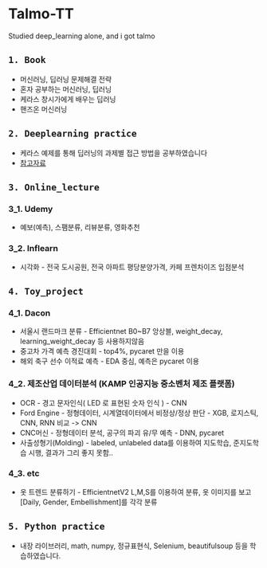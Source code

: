# Talmo-TT

Studied deep_learning alone, and i got talmo

## `1. Book`
* 머신러닝, 딥러닝 문제해결 전략
* 혼자 공부하는 머신러닝, 딥러닝
* 케라스 창시가에게 배우는 딥러닝
* 핸즈온 머신러닝

## `2. Deeplearning practice`
* 케라스 예제를 통해 딥러닝의 과제별 접근 방법을 공부하였습니다
* [참고자료](https://keras.io/examples/)

## `3. Online_lecture`
### 3_1. Udemy
* 예보(예측), 스팸분류, 리뷰분류, 영화추천

### 3_2. Inflearn
* 시각화 - 전국 도시공원, 전국 아파트 평당분양가격, 카페 프렌차이즈 입점분석

## `4. Toy_project`
### 4_1. Dacon
* 서울시 랜드마크 분류 - Efficientnet B0~B7 앙상블, weight_decay, learning_weight_decay 등 사용하지않음
* 중고차 가격 예측 경진대회 - top4%, pycaret 만을 이용
* 해외 축구 선수 이적료 예측 - EDA 중심, 예측은 pycaret 이용

### 4_2. 제조산업 데이터분석 (KAMP 인공지능 중소벤처 제조 플랫폼) 
* OCR - 경고 문자인식( LED 로 표현된 숫자 인식 ) - CNN
* Ford Engine - 정형데이터, 시계열데이터에서 비정상/정상 판단 - XGB, 로지스틱, CNN, RNN 비교 -> CNN
* CNC머신 - 정형데이터 분석, 공구의 파괴 유/무 예측 - DNN, pycaret
* 사출성형기(Molding) - labeled, unlabeled data를 이용하여 지도학습, 준지도학습 시행, 결과가 그리 좋지 못함..

### 4_3. etc
* 옷 트렌드 분류하기 - EfficientnetV2 L,M,S를 이용하여 분류, 옷 이미지를 보고 [Daily, Gender, Embellishment]를 각각 분류

## `5. Python practice`
* 내장 라이브러리, math, numpy, 정규표현식, Selenium, beautifulsoup 등을 학습하였습니다.
